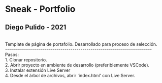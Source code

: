 # Sneak - Portfolio
## Diego Pulido - 2021
<br>
Template de página de portafolio. Desarrollado para proceso de selección.<br>
--------------------------------------------------------------------------<br>
Pasos:<br>
1. Clonar repositorio.<br>
2. Abrir proyecto en ambiente de desarrollo (preferiblemente VSCode).<br>
3. Instalar extensión Live Server<br>
4. Desde el árbol de archivos, abrir 'index.html' con Live Server.<br>